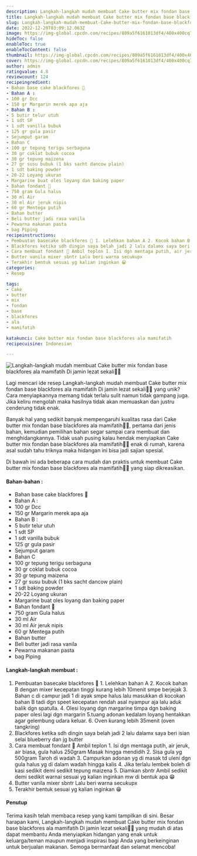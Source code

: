 ```yaml
---
description: Langkah-langkah mudah membuat Cake butter mix fondan base blackfores ala mamifatih Di jamin lezat sekali"
title: Langkah-langkah mudah membuat Cake butter mix fondan base blackfores ala mamifatih Di jamin lezat sekali
slug: Langkah-langkah-mudah-membuat-Cake-butter-mix-fondan-base-blackfores-ala-mamifatih-Di-jamin-lezat-sekali
date: 2022-12-20T03:09:12.063Z
image: https://img-global.cpcdn.com/recipes/809a5f6161013df4/400x400cq70/photo.jpg
hideToc: false
enableToc: true
enableTocContent: false
thumbnail: https://img-global.cpcdn.com/recipes/809a5f6161013df4/400x400cq70/photo.jpg
cover: https://img-global.cpcdn.com/recipes/809a5f6161013df4/400x400cq70/photo.jpg
author: admin
ratingvalue: 4.8
reviewcount: 124
recipeingredient:
- Bahan base cake blackfores 🎂
- Bahan A :
- 100 gr Dcc
- 150 gr Margarin merek apa aja
- Bahan B :
- 5 butir telur utuh
- 1 sdt SP
- 1 sdt vanilla bubuk
- 125 gr gula pasir
- Sejumput garam
- Bahan C
- 100 gr tepung terigu serbaguna
- 30 gr coklat bubuk cocoa
- 30 gr tepung maizena
- 27 gr susu bubuk (1 bks sacht dancow plain)
- 1 sdt baking powder
- 20-22 Loyang ukuran
- Margarine buat oles loyang dan baking paper
- Bahan fondant 🍭
- 750 gram Gula halus
- 30 ml Air
- 30 ml Air jeruk nipis
- 60 gr Mentega putih
- Bahan butter
- Beli butter jadi rasa vanila
- Pewarna makanan pasta
- bag Piping
recipeinstructions:
- Pembuatan basecake blackfores 🎂 1. Lelehkan bahan A 2. Kocok bahan B dengan mixer kecepatan tinggi kurang lebih 10menit smpe berjejak 3. Bahan c di campur jadi 1 di ayak smpe halus lalu masukkan di kocokan bahan B tadi dgn speet kecepatan rendah asal nyampur aja lalu aduk balik dgn spatulla. 4. Olesi loyang dgn margarine timpa dgn baking paper olesi lagi dgn margarin 5.tuang adonan kedalam loyang hentakkan agar gelembung udara keluar. 6. Oven kurang lebih 35menit (oven tangkring)
- Blackfores ketika sdh dingin saya belah jadi 2 lalu dalamx saya beri isian selai blueberry dan jg butter
- Cara membuat fondant 🍭 Ambil teplon 1. Isi dgn mentaga putih, air jeruk, air biasa, gula halus 250gram Masak hingga mendidih 2. Sisa gula yg 500gram Taroh di wadah 3. Campurkan adonan yg di masak td uleni dgn gula halus yg di dalam wadah hingga kalis 4. Jika terlalu lembek boleh di kasi sedikit demi sedikit tepung maizena 5. Diamkan sbntr Ambil sedikit demi sedikit warnai sesuai yg kalian inginkan mw di bentuk apa 😁
- Butter vanila mixer sbntr Lalu beri warna secukupx
- Terakhir bentuk sesuai yg kalian inginkan 😁
categories:
- Resep

tags:
- Cake
- butter
- mix
- fondan
- base
- blackfores
- ala
- mamifatih

katakunci: Cake butter mix fondan base blackfores ala mamifatih
recipecuisine: Indonesian

---
```


![Langkah-langkah mudah membuat Cake butter mix fondan base blackfores ala mamifatih Di jamin lezat sekali👩‍🍳](https://img-global.cpcdn.com/recipes/809a5f6161013df4/400x400cq70/photo.jpg)

Lagi mencari ide resep Langkah-langkah mudah membuat Cake butter mix fondan base blackfores ala mamifatih Di jamin lezat sekali👩‍🍳 yang unik? Cara menyiapkannya memang tidak terlalu sulit namun tidak gampang juga. Jika keliru mengolah maka hasilnya tidak akan memuaskan dan justru cenderung tidak enak.

Banyak hal yang sedikit banyak mempengaruhi kualitas rasa dari Cake butter mix fondan base blackfores ala mamifatih👩‍🍳, pertama dari jenis bahan, kemudian pemilihan bahan segar sampai cara membuat dan menghidangkannya. Tidak usah pusing kalau hendak menyiapkan Cake butter mix fondan base blackfores ala mamifatih👩‍🍳 enak di rumah, karena asal sudah tahu triknya maka hidangan ini bisa jadi sajian spesial.

Di bawah ini ada beberapa cara mudah dan praktis untuk membuat Cake butter mix fondan base blackfores ala mamifatih👩‍🍳 yang siap dikreasikan.

<!--inarticleads1-->

#### Bahan-bahan :

- Bahan base cake blackfores 🎂
- Bahan A :
- 100 gr Dcc
- 150 gr Margarin merek apa aja
- Bahan B :
- 5 butir telur utuh
- 1 sdt SP
- 1 sdt vanilla bubuk
- 125 gr gula pasir
- Sejumput garam
- Bahan C
- 100 gr tepung terigu serbaguna
- 30 gr coklat bubuk cocoa
- 30 gr tepung maizena
- 27 gr susu bubuk (1 bks sacht dancow plain)
- 1 sdt baking powder
- 20-22 Loyang ukuran
- Margarine buat oles loyang dan baking paper
- Bahan fondant 🍭
- 750 gram Gula halus
- 30 ml Air
- 30 ml Air jeruk nipis
- 60 gr Mentega putih
- Bahan butter
- Beli butter jadi rasa vanila
- Pewarna makanan pasta
- bag Piping

<!--inarticleads2-->

#### Langkah-langkah membuat :

1. Pembuatan basecake blackfores 🎂 1. Lelehkan bahan A 2. Kocok bahan B dengan mixer kecepatan tinggi kurang lebih 10menit smpe berjejak 3. Bahan c di campur jadi 1 di ayak smpe halus lalu masukkan di kocokan bahan B tadi dgn speet kecepatan rendah asal nyampur aja lalu aduk balik dgn spatulla. 4. Olesi loyang dgn margarine timpa dgn baking paper olesi lagi dgn margarin 5.tuang adonan kedalam loyang hentakkan agar gelembung udara keluar. 6. Oven kurang lebih 35menit (oven tangkring)
1. Blackfores ketika sdh dingin saya belah jadi 2 lalu dalamx saya beri isian selai blueberry dan jg butter
1. Cara membuat fondant 🍭 Ambil teplon 1. Isi dgn mentaga putih, air jeruk, air biasa, gula halus 250gram Masak hingga mendidih 2. Sisa gula yg 500gram Taroh di wadah 3. Campurkan adonan yg di masak td uleni dgn gula halus yg di dalam wadah hingga kalis 4. Jika terlalu lembek boleh di kasi sedikit demi sedikit tepung maizena 5. Diamkan sbntr Ambil sedikit demi sedikit warnai sesuai yg kalian inginkan mw di bentuk apa 😁
1. Butter vanila mixer sbntr Lalu beri warna secukupx
1. Terakhir bentuk sesuai yg kalian inginkan 😁

#### Penutup

Terima kasih telah membaca resep yang kami tampilkan di sini. Besar harapan kami, Langkah-langkah mudah membuat Cake butter mix fondan base blackfores ala mamifatih Di jamin lezat sekali👩‍🍳 yang mudah di atas dapat membantu Anda menyiapkan hidangan yang enak untuk keluarga/teman maupun menjadi inspirasi bagi Anda yang berkeinginan untuk berjualan makanan. Semoga bermanfaat dan selamat mencoba!